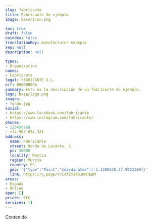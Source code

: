 ```yaml
---
slug: fabricante
title: Fabricante de ejemplo
image: base/icon.png

toc: true
draft: false
noindex: false
translationKey: manufacturer-example
seo: null
description: null

types:
- Organization
names:
- Fabricante
legal: FABRICANTE S.L.
nif: 00000000A
summary: Esta es la descripción de un fabricante de ejemplo.
logo: base/logo.png
images:
- fondo.jpg
social:
- https://www.facebook.com/fabricante
- https://www.instagram.com/fabricante/
phones:
- 123456789
- +34 987 654 321
address:
  name: Fabricante
  street: Ronda de Levante, 1
  pc: 30008
  locality: Murcia
  region: Murcia
  country: ES
  geo: '{"type":"Point","coordinates":[-1.1306520,37.9922180]}'
  link: https://g.page/r/CafZvI4bJRWJEBM
areas:
- España
- Online
open: []
prices: €€€
services: []
---
```

Contenido